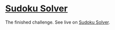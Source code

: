 # [Sudoku Solver](https://www.freecodecamp.org/learn/quality-assurance/quality-assurance-projects/sudoku-solver)
The finished challenge.
See live on [Sudoku Solver](https://danijels-sudoku-solver.herokuapp.com).
